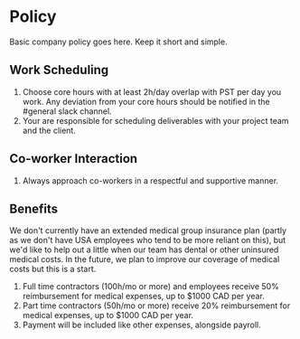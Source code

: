 # Policy

Basic company policy goes here. Keep it short and simple.

## Work Scheduling

1. Choose core hours with at least 2h/day overlap with PST per day you work. Any deviation from your core hours should be notified in the #general slack channel.
2. Your are responsible for scheduling deliverables with your project team and the client.

## Co-worker Interaction

1. Always approach co-workers in a respectful and supportive manner.

## Benefits

We don't currently have an extended medical group insurance plan (partly as we don't have USA employees who tend to be more reliant on this), but we'd like to help out a little when our team has dental or other uninsured medical costs. In the future, we plan to improve our coverage of medical costs but this is a start.

1. Full time contractors (100h/mo or more) and employees receive 50% reimbursement for medical expenses, up to $1000 CAD per year.
2. Part time contractors (50h/mo or more) receive 20% reimbursement for medical expenses, up to $1000 CAD per year.
3. Payment will be included like other expenses, alongside payroll.
